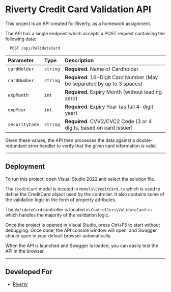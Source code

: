 
# Riverty Credit Card Validation API

This project is an API created for Riverty, as a homework assignment.

The API has a single endpoint which accepts a POST request containing the following data:



```http
  POST /api/ValidateCard
```

| Parameter | Type     | Description                       |
| :-------- | :------- | :-------------------------------- |
| `cardHolder`      | `string` | **Required**. Name of Cardholder |
| `cardNumber`      | `string` | **Required**. 16-Digit Card Number (May be separated by up to 3 spaces) |
| `expMonth`      | `int` | **Required**. Expiry Month (without leading zero) |
| `expYear`      | `int` | **Required**. Expiry Year (as full 4-digit year) |
| `securityCode`      | `string` | **Required**. CVV2/CVC2 Code (3 or 4 digits, based on card issuer) |


Given these values, the API then processes the data against a double-redundant error handler to verify that the given card information is valid.

---

## Deployment

To run this project, open Visual Studio 2022 and select the solution file.

The ```CreditCard``` model is located in ```Models\CreditCard.cs``` which is used to define the CreditCard object used by the controller. It also contains some of the validation logic in the form of property attributes.

The ```ValidateCard``` controller is located in ```Controllers\ValidateCard.cs``` which handles the majority of the validation logic.

Once the project is opened in Visual Studio, press Ctrl+F5 to start without debugging. Once done, the API console window will open, and Swagger should open in your default browser automatically.

When the API is launched and Swagger is loaded, you can easily test the API in the browser.

---
## Developed For

- [Riverty](https://www.riverty.com/en/)

